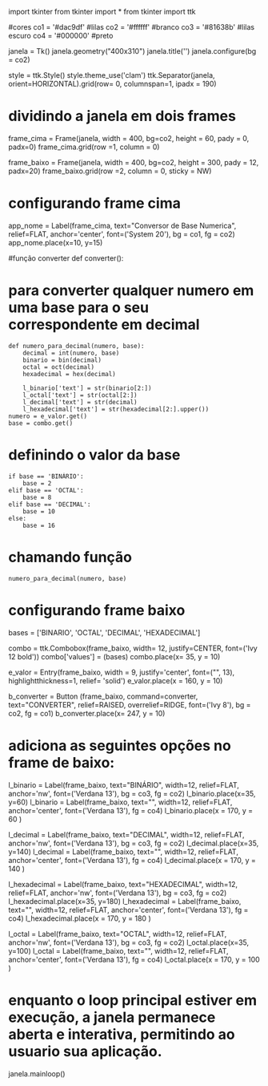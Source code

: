 import tkinter
from tkinter import *
from tkinter import ttk 

#cores
co1 = '#dac9df' #lilas
co2 = '#ffffff' #branco
co3 = '#81638b' #lilas escuro 
co4 = '#000000' #preto

janela = Tk()
janela.geometry("400x310")
janela.title('')
janela.configure(bg = co2)

style = ttk.Style()
style.theme_use('clam')
ttk.Separator(janela, orient=HORIZONTAL).grid(row= 0, columnspan=1, ipadx = 190)



# dividindo a janela em dois frames 

frame_cima = Frame(janela, width = 400, bg=co2, height = 60, pady = 0, padx=0)
frame_cima.grid(row =1, column = 0)

frame_baixo = Frame(janela, width = 400, bg=co2, height = 300, pady = 12, padx=20)
frame_baixo.grid(row =2, column = 0, sticky = NW)

# configurando frame cima 

app_nome = Label(frame_cima, text="Conversor de Base Numerica", relief=FLAT, anchor='center', font=('System 20'), bg = co1, fg = co2)
app_nome.place(x=10, y=15)

 #função converter
def converter():

# para converter qualquer numero em uma base para o seu correspondente em decimal
    def numero_para_decimal(numero, base):
        decimal = int(numero, base)
        binario = bin(decimal)
        octal = oct(decimal)
        hexadecimal = hex(decimal)

        l_binario['text'] = str(binario[2:])
        l_octal['text'] = str(octal[2:])
        l_decimal['text'] = str(decimal)
        l_hexadecimal['text'] = str(hexadecimal[2:].upper())
    numero = e_valor.get()
    base = combo.get()

  # definindo o valor da base
    if base == 'BINÁRIO':
        base = 2
    elif base == 'OCTAL':
        base = 8
    elif base == 'DECIMAL':
        base = 10
    else:
        base = 16

# chamando função
    numero_para_decimal(numero, base)
# configurando frame baixo 

bases = ['BINARIO', 'OCTAL', 'DECIMAL', 'HEXADECIMAL']

combo = ttk.Combobox(frame_baixo, width= 12, justify=CENTER, font=('Ivy 12 bold'))
combo['values'] = (bases)
combo.place(x= 35, y = 10)

e_valor = Entry(frame_baixo, width = 9, justify='center', font=("", 13), highlightthickness=1, relief= 'solid')
e_valor.place(x = 160, y = 10)

b_converter = Button (frame_baixo, command=converter, text="CONVERTER", relief=RAISED, overrelief=RIDGE, font=('Ivy 8'), bg = co2, fg = co1)
b_converter.place(x= 247, y = 10)

# adiciona as seguintes opções no frame de baixo:

l_binario = Label(frame_baixo, text="BINÁRIO", width=12, relief=FLAT, anchor='nw', font=('Verdana 13'), bg = co3, fg = co2)
l_binario.place(x=35, y=60)
l_binario = Label(frame_baixo, text="", width=12, relief=FLAT, anchor='center', font=('Verdana 13'), fg = co4)
l_binario.place(x = 170, y = 60 )

l_decimal = Label(frame_baixo, text="DECIMAL", width=12, relief=FLAT, anchor='nw', font=('Verdana 13'), bg = co3, fg = co2)
l_decimal.place(x=35, y=140)
l_decimal = Label(frame_baixo, text="", width=12, relief=FLAT, anchor='center', font=('Verdana 13'), fg = co4)
l_decimal.place(x = 170, y = 140 )


l_hexadecimal = Label(frame_baixo, text="HEXADECIMAL", width=12, relief=FLAT, anchor='nw', font=('Verdana 13'), bg = co3, fg = co2)
l_hexadecimal.place(x=35, y=180)
l_hexadecimal = Label(frame_baixo, text="", width=12, relief=FLAT, anchor='center', font=('Verdana 13'), fg = co4)
l_hexadecimal.place(x = 170, y = 180 )

l_octal = Label(frame_baixo, text="OCTAL", width=12, relief=FLAT, anchor='nw', font=('Verdana 13'), bg = co3, fg = co2)
l_octal.place(x=35, y=100)
l_octal = Label(frame_baixo, text="", width=12, relief=FLAT, anchor='center', font=('Verdana 13'), fg = co4)
l_octal.place(x = 170, y = 100 )

# enquanto o loop principal estiver em execução, a janela permanece aberta e interativa, permitindo ao usuario sua aplicação.
janela.mainloop() 
